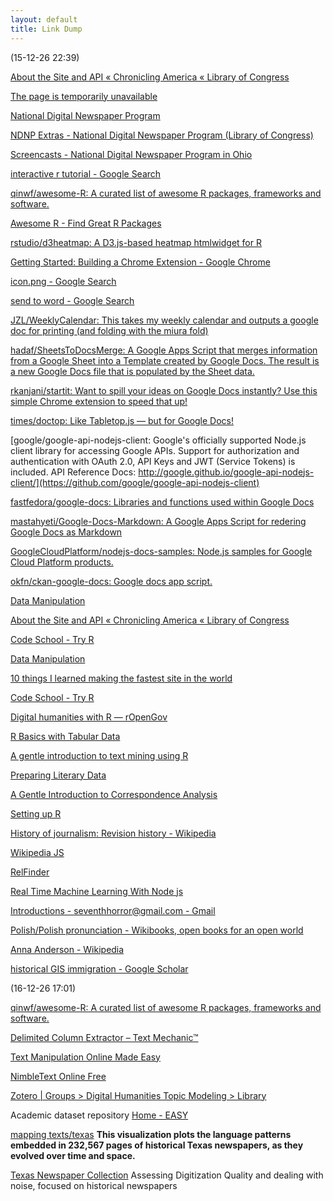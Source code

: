 ```yaml
---
layout: default
title: Link Dump
---
```


(15-12-26 22:39) 

[About the Site and API « Chronicling America « Library of Congress](http://chroniclingamerica.loc.gov/about/api/)

[The page is temporarily unavailable](http://chroniclingamerica.loc.gov/newspapers.rdf)

[National Digital Newspaper Program](https://www.loc.gov/ndnp/)

[NDNP Extras - National Digital Newspaper Program (Library of Congress)](https://www.loc.gov/ndnp/extras/)

[Screencasts - National Digital Newspaper Program in Ohio](http://apps.ohiohistory.org/ondp/index.php/Screencasts)

[interactive r tutorial - Google Search](https://www.google.co.il/search?q=interactive+r+tutorial&oq=interactive+r+&aqs=chrome.1.69i57j0l5.3163j0j7&sourceid=chrome&ie=UTF-8)

[qinwf/awesome-R: A curated list of awesome R packages, frameworks and software.](https://github.com/qinwf/awesome-R#html-widgets)

[Awesome R - Find Great R Packages](https://awesome-r.com/)

[rstudio/d3heatmap: A D3.js-based heatmap htmlwidget for R](https://github.com/rstudio/d3heatmap)

[Getting Started: Building a Chrome Extension - Google Chrome](https://developer.chrome.com/extensions/getstarted)

[icon.png - Google Search](https://www.google.co.il/search?q=icon.png&oq=icon.png&aqs=chrome..69i57&sourceid=chrome&ie=UTF-8)

[send to word - Google Search](https://www.google.co.il/search?q=word+2016+api&oq=word+2016+api&aqs=chrome..69i57j69i64.9457j0j4&sourceid=chrome&ie=UTF-8#q=send+to+word+)

[JZL/WeeklyCalendar: This takes my weekly calendar and outputs a google doc for printing (and folding with the miura fold)](https://github.com/JZL/WeeklyCalendar)

[hadaf/SheetsToDocsMerge: A Google Apps Script that merges information from a Google Sheet into a Template created by Google Docs. The result is a new Google Docs file that is populated by the Sheet data.](https://github.com/hadaf/SheetsToDocsMerge)

[rkanjani/startit: Want to spill your ideas on Google Docs instantly? Use this simple Chrome extension to speed that up!](https://github.com/rkanjani/startit)

[times/doctop: Like Tabletop.js — but for Google Docs!](https://github.com/times/doctop)

[google/google-api-nodejs-client: Google's officially supported Node.js client library for accessing Google APIs. Support for authorization and authentication with OAuth 2.0, API Keys and JWT (Service Tokens) is included. API Reference Docs: http://google.github.io/google-api-nodejs-client/](https://github.com/google/google-api-nodejs-client)

[fastfedora/google-docs: Libraries and functions used within Google Docs](https://github.com/fastfedora/google-docs)

[mastahyeti/Google-Docs-Markdown: A Google Apps Script for redering Google Docs as Markdown](https://github.com/mastahyeti/Google-Docs-Markdown)

[GoogleCloudPlatform/nodejs-docs-samples: Node.js samples for Google Cloud Platform products.](https://github.com/GoogleCloudPlatform/nodejs-docs-samples)

[okfn/ckan-google-docs: Google docs app script.](https://github.com/okfn/ckan-google-docs)

[Data Manipulation](http://lincolnmullen.com/projects/dh-r/data.html)

[About the Site and API « Chronicling America « Library of Congress](http://chroniclingamerica.loc.gov/about/api/#cors_jsonp)

[Code School - Try R](http://tryr.codeschool.com/levels/2/challenges/35)

[Data Manipulation](http://lincolnmullen.com/projects/dh-r/data.html)

[10 things I learned making the fastest site in the world](https://hackernoon.com/10-things-i-learned-making-the-fastest-site-in-the-world-18a0e1cdf4a7#.2bbrtywfr)

[Code School - Try R](http://tryr.codeschool.com/levels/2/challenges/35)

[Digital humanities with R — rOpenGov](http://ropengov.github.io/r/2015/06/12/Paris/)

[R Basics with Tabular Data](http://programminghistorian.org/lessons/r-basics-with-tabular-data)

[A gentle introduction to text mining using R](https://eight2late.wordpress.com/2015/05/27/a-gentle-introduction-to-text-mining-using-r/)

[Preparing Literary Data](http://www.chlt.org/StatisticalMethods/preparing-literary-data.html)

[A Gentle Introduction to Correspondence Analysis](http://stefansinclair.name/correspondence-analysis/)

[Setting up R](http://lincolnmullen.com/projects/dh-r/setup.html)

[History of journalism: Revision history - Wikipedia](https://en.wikipedia.org/w/index.php?title=History_of_journalism&action=history)

[Wikipedia JS](http://okfnlabs.org/wikipediajs/?url=http%3A%2F%2Fen.wikipedia.org%2Fwiki%2FNormandy_landings)

[RelFinder](http://www.visualdataweb.org/relfinder/relfinder.php)

[Real Time Machine Learning With Node js](https://www.youtube.com/watch?v=5Ad3TH8XGSI)

[Introductions - seventhhorror@gmail.com - Gmail](https://mail.google.com/mail/u/0/?shva=1#search/amy/158e8107c5bde80c)

[Polish/Polish pronunciation - Wikibooks, open books for an open world](https://en.wikibooks.org/wiki/Polish/Polish_pronunciation)

[Anna Anderson - Wikipedia](https://en.wikipedia.org/wiki/Anna_Anderson)

[historical GIS immigration - Google Scholar](https://scholar.google.co.il/scholar?start=20&q=historical+GIS+immigration&hl=en&as_sdt=0,5&as_vis=1)

(16-12-26 17:01) 

[qinwf/awesome-R: A curated list of awesome R packages, frameworks and software.](https://github.com/qinwf/awesome-R#html-widgets)

[Delimited Column Extractor – Text Mechanic™](http://textmechanic.com/text-tools/basic-text-tools/delimited-column-extractor/)

[Text Manipulation Online Made Easy](http://nimbletext.com/HowTo/ManipulateText)

[NimbleText Online Free](http://nimbletext.com/Live/1141802115/)

[Zotero | Groups > Digital Humanities Topic Modeling > Library](https://www.zotero.org/groups/digital_humanities_topic_modeling/items)

Academic dataset repository
[Home - EASY](https://easy.dans.knaw.nl/ui/home)

[mapping texts/texas](http://language.mappingtexts.org/)
**This visualization plots the language patterns embedded in 232,567 pages of historical Texas newspapers, as they evolved over time and space.**

[Texas Newspaper Collection](http://mappingtexts.org/quality/)
Assessing Digitization Quality and dealing with noise, focused on historical newspapers
